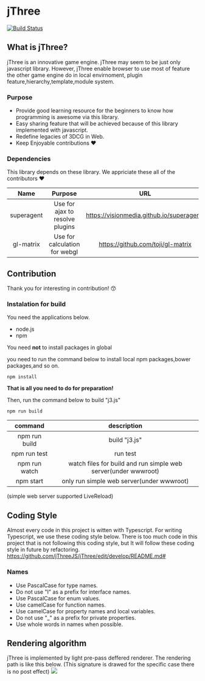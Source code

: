 # jThree
[![Build Status](https://travis-ci.org/jThreeJS/jThree.svg?branch=develop)](https://travis-ci.org/jThreeJS/jThree)


## What is jThree?

jThree is an innovative game engine. jThree may seem to be just only javascript library.
However, jThree enable browser to use most of feature the other game engine do in local envirnoment, plugin feature,hierarchy,template,module system.


### Purpose

* Provide good learning resource for the beginners to know how programming is awesome via this library.
* Easy sharing feature that will be achieved because of this library implemented with javascript.
* Redefine legacies of 3DCG in Web.
* Keep Enjoyable contributions :heart:


### Dependencies

This library depends on these library. We appriciate these all of the contributors :heart:

|Name|Purpose|URL|Memo|
|:-:|:-:|:-:|:-:|
|superagent|Use for ajax to resolve plugins|https://visionmedia.github.io/superagent/||
|gl-matrix|Use for calculation for webgl|https://github.com/toji/gl-matrix||


## Contribution

Thank you for interesting in contribution!   :kissing_smiling_eyes:


### Instalation for build

You need the applications below.
* node.js
* npm

You need **not** to install packages in global

you need to run the command below to install local npm packages,bower packages,and so on.

```shell
npm install
```

**That is all you need to do for preparation!**

Then, run the command below to build "j3.js"

```shell
npm run build
```

|command|description|
|:-:|:-:|
|npm run build|build "j3.js"|
|npm run test|run test|
|npm run watch|watch files for build and run simple web server(under wwwroot)|
|npm start|only run simple web server(under wwwroot)|

(simple web server supported LiveReload)

## Coding Style

Almost every code in this project is witten with Typescript.
For writing Typescript, we use these coding style below.
There is too much code in this project that is not following this coding style, but It will follow these coding style in future by refactoring.
https://github.com/jThreeJS/jThree/edit/develop/README.md#


### Names

* Use PascalCase for type names.
* Do not use "I" as a prefix for interface names.
* Use PascalCase for enum values.
* Use camelCase for function names.
* Use camelCase for property names and local variables.
* Do not use "_" as a prefix for private properties.
* Use whole words in names when possible.


## Rendering algorithm

jThree is implemented by light pre-pass deffered renderer.
The rendering path is like this below. (This signature is drawed for the specific case there is no post effect)
![](https://lh6.googleusercontent.com/PHI6mM8ZfJmFtNuRbY9MBNpsaQ_2fXdbIVrJQnXDN85HvkIzyf48SNXKwmSX1Jo29m5CS1S27rrej6s=w2124-h1072-rw)
